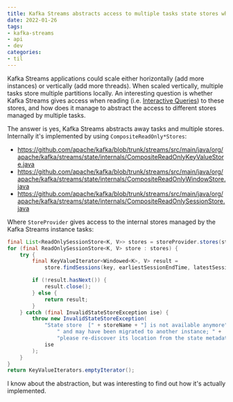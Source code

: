 ```yaml
---
title: Kafka Streams abstracts access to multiple tasks state stores when reading
date: 2022-01-26
tags:
- kafka-streams
- api
- dev
categories:
- til
---
```


Kafka Streams applications could scale either horizontally (add more instances) or vertically (add more threads).
When scaled vertically, multiple tasks store multiple partitions locally.
An interesting question is whether Kafka Streams gives access when reading (i.e. [Interactive Queries](https://docs.confluent.io/platform/current/streams/developer-guide/interactive-queries.html)) to these stores, and how does it manage to abstract the access to different stores managed by multiple tasks.

<!--more-->
The answer is yes, Kafka Streams abstracts away tasks and multiple stores.
Internally it's implemented by using `CompositeReadOnly*Stores`:

- https://github.com/apache/kafka/blob/trunk/streams/src/main/java/org/apache/kafka/streams/state/internals/CompositeReadOnlyKeyValueStore.java
- https://github.com/apache/kafka/blob/trunk/streams/src/main/java/org/apache/kafka/streams/state/internals/CompositeReadOnlyWindowStore.java
- https://github.com/apache/kafka/blob/trunk/streams/src/main/java/org/apache/kafka/streams/state/internals/CompositeReadOnlySessionStore.java

Where `StoreProvider` gives access to the internal stores managed by the Kafka Streams instance tasks:

```java
final List<ReadOnlySessionStore<K, V>> stores = storeProvider.stores(storeName, queryableStoreType);
for (final ReadOnlySessionStore<K, V> store : stores) {
    try {
        final KeyValueIterator<Windowed<K>, V> result =
            store.findSessions(key, earliestSessionEndTime, latestSessionStartTime);

        if (!result.hasNext()) {
            result.close();
        } else {
            return result;
        }
    } catch (final InvalidStateStoreException ise) {
        throw new InvalidStateStoreException(
            "State store  [" + storeName + "] is not available anymore" +
                " and may have been migrated to another instance; " +
                "please re-discover its location from the state metadata.",
            ise
        );
    }
}
return KeyValueIterators.emptyIterator();
```

I know about the abstraction, but was interesting to find out how it's actually implemented.
